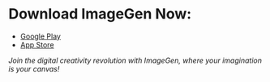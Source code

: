 # Download ImageGen Now:
- [Google Play](https://play.google.com/store/apps/details?id=com.runzbuzz.imagegen&pcampaignid=web_share)
- [App Store](https://apps.apple.com/kw/app/imagegen-ai/id6474667964)

*Join the digital creativity revolution with ImageGen, where your imagination is your canvas!*
